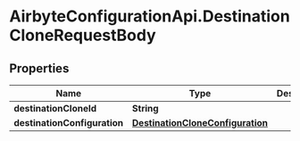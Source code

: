 # AirbyteConfigurationApi.DestinationCloneRequestBody

## Properties

Name | Type | Description | Notes
------------ | ------------- | ------------- | -------------
**destinationCloneId** | **String** |  | 
**destinationConfiguration** | [**DestinationCloneConfiguration**](DestinationCloneConfiguration.md) |  | [optional] 


